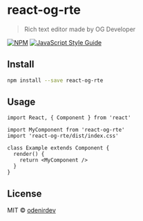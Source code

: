 # react-og-rte

> Rich text editor made by OG Developer

[![NPM](https://img.shields.io/npm/v/react-og-rte.svg)](https://www.npmjs.com/package/react-og-rte) [![JavaScript Style Guide](https://img.shields.io/badge/code_style-standard-brightgreen.svg)](https://standardjs.com)

## Install

```bash
npm install --save react-og-rte
```

## Usage

```tsx
import React, { Component } from 'react'

import MyComponent from 'react-og-rte'
import 'react-og-rte/dist/index.css'

class Example extends Component {
  render() {
    return <MyComponent />
  }
}
```

## License

MIT © [odenirdev](https://github.com/odenirdev)

